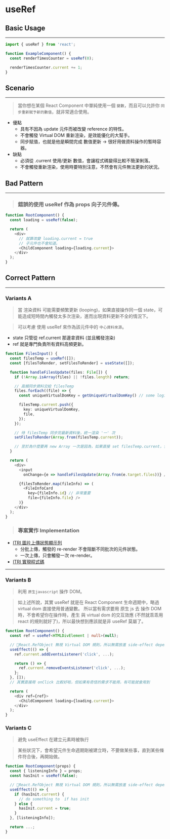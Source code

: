 # useRef

## Basic Usage
---
```typescript
import { useRef } from 'react';

function ExampleComponent() {
  const renderTimesCounter = useRef(0);

  renderTimesCounter.current += 1;
}
```

## Scenario
---
> 當你想在某個 React Component 中單純使用一個 ```變數```，而且可以允許你 ```同步重新賦予新的數值```，就非常適合使用。
* 優點
  - 具有不因為 update 元件而被改變 reference 的特性。
  - 不會觸發 Virtual DOM 重新渲染，是效能優化的大幫手。
  - 同步賦值，也就是他是瞬間完成 數值更新 -> 很好用做資料操作的暫時容器。
* 缺點
  - 必須從 .current 使用/更新 數值，會讓程式碼變得比較不簡潔俐落。
  - 不會觸發重新渲染，使用時要特別注意，不然會有元件無法更新的狀況。

## Bad Pattern
---
> ### 錯誤的使用 useRef 作為 props 向子元件傳。

```typescript
function RootComponent() {
  const loading = useRef(false);

  return (
    <div>
      // 就算改變 loading.current = true
      // 子元件也不會知道。
      <ChildComponent loading={loading.current}>
    </div>
  );
}
```

## Correct Pattern

---

### Variants A

> 當 渲染資料 可能需要頻繁更新 (looping)，如果直接操作同一個 state，可能造成短時間內觸發太多次渲染，進而出現資料更新不全的情況下。

> 可以考慮 使用 useRef 來作為該元件中的 ```中心資料來源```。
- state 只管從 ref.current 那邊拿資料 (並且觸發渲染)
- ref 就是專門負責所有資料高頻更新。

```typescript
function FilesInput() {
  const filesTemp = useRef([]);
  const [filesToRender, setFilesToRender] = useState([]);

  function handleFilesUpdate(files: File[]) {
    if (!Array.isArray(files) || !files.length) return;

    // 高頻同步資料交給 filesTemp 
    files.forEach((file) => {
      const uniqueVirtualDomKey = getUniqueVirtualDomKey() // some logic to get unique render key

      filesTemp.current.push({
        key: uniqueVirtualDomKey,
        file,
      });
    });

    // 待 filesTemp 同步完最新資料後，統一渲染 '一' 次
    setFilesToRender(Array.from(filesTemp.current));

    // 至於為什麼要再 new Array 一次是因為，如果直接 set filesTemp.current，會使得每次 state 更新都指向 filesTemp.current 的 reference 使得 state 不會被觸發重新渲染，所以需要把最新渲染資料放進不同的 reference 同時給予對應的 uniqueVirtualDomKey，可以保證原先的 component 不會完全因為 reference 不同而重新渲染。
  }

  return (
    <div>
      <input
        onChange={e => handleFilesUpdate(Array.from(e.target.files))} />

      {filesToRender.map(fileInfo) => (
        <FileInfoCard
          key={fileInfo.id} // 非常重要
          file={fileInfo.file} />
      )}
    </div>
  );
}
```
> ### 專案實作 Implementation
 - [ITRI 圖片上傳狀態顯示列](https://itri-ai-dashboard.rytass.info/)
   - 分批上傳，觸發的 re-render 不會阻斷不同批次的元件狀態。
   - 一次上傳，只會觸發一次 re-render。
  - [ITRI 實現程式碼](https://github.com/Rytass/ITRI-AI-DashBoard/blob/main/client/src/core/input-field/components/image-input/index.jsx)

---

### Variants B
> 利用 ```原生javascript``` 操作 DOM。

> 如上述所說，其實 useRef 就是在 React Component 生命週期中，略過 virtual dom 直接使用普通變數。
所以當有需求要用 原生 js 去 操作 DOM 時，不會希望你在操作時，產生 與 virtual dom 的交互效應 (不然就乖乖用 react 的規則就好了)，所以最快想到應該就是非 useRef 莫屬了。

```typescript
function RootComponent() {
  const ref = useRef<HTMLDivElement | null>(null);

  // React.RefObject 無視 Virtual DOM 規則，所以無需放進 side-effect dependencyList
  useEffect(() => {
    ref.current.addEventsListener('click', ...);

    return () => {
      ref.current.removeEventsListener('click', ...);
    };
  }, []);
  // 其實直接用 onClick 比較好啦，但如果有奇怪的需求不能用，有可能就會用到

  return (
    <div ref={ref}>
      <ChildComponent loading={loading.current}>
    </div>
  );
}
```

### Variants C
> 避免 useEffect 在建立元素時被執行

> 某些狀況下，會希望元件生命週期剛被建立時，不要做某些事，直到某些條件符合後，再開始做。

```typescript
function RootComponent(props) {
  const { listeningInfo } = props;
  const hasInit = useRef(false);

  // React.RefObject 無視 Virtual DOM 規則，所以無需放進 side-effect dependencyList
  useEffect(() => {
    if (hasInit.current) {
      // do something to  if has init 
    } else {
      hasInit.current = true;
    }
  }, [listeningInfo]);

  return ...;
}
```